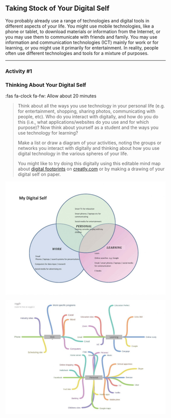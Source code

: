 ## Taking Stock of Your Digital Self

You probably already use a range of technologies and digital tools in different aspects of your life. You might use mobile technologies, like a phone or tablet, to download materials or information from the Internet, or you may use them to communicate with friends and family. You may use information and communication technologies (ICT) mainly for work or for learning, or you might use it primarily for entertainment. In reality, people often use different technologies and tools for a mixture of purposes.

* * *

### Activity #1
### Thinking About Your Digital Self
:fas fa-clock fa-fw: Allow about 20 minutes
> Think about all the ways you use technology in your personal life (e.g. for entertainment, shopping, sharing photos, communicating with people, etc). Who do you interact with digitally, and how do you do this (i.e., what applications/websites do you use and for which purpose)? Now think about yourself as a student and the ways you use technology for learning?
>
> Make a list or draw a diagram of your activities, noting the groups or networks you interact with digitally and thinking about how you use digital technology in the various spheres of your life.
>
> You might like to try doing this digitally using this editable mind map about [digital footprints](https://creately.com/diagram/example/gu9tfwix2/digital-footprint) on [creatly.com](https://creately.com/) or by making a drawing of your digital self on paper.

![](images/My-Digital-Self-Example-1-1024x724.jpg)

![](images/My-digital-self-example-4-1024x724.jpg)
